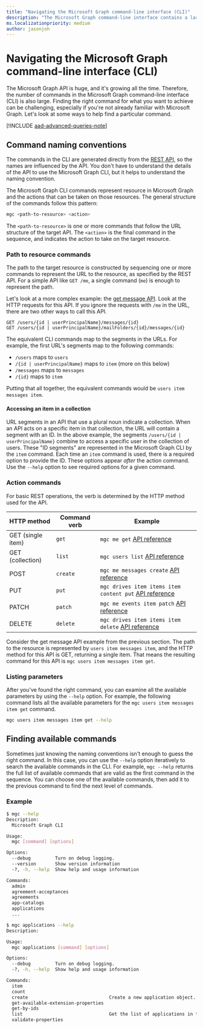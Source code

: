 ```yaml
---
title: "Navigating the Microsoft Graph command-line interface (CLI)"
description: "The Microsoft Graph command-line interface contains a large number of commands. Learn how to find the right command for what you want to achieve."
ms.localizationpriority: medium
author: jasonjoh
---
```


# Navigating the Microsoft Graph command-line interface (CLI)

The Microsoft Graph API is huge, and it's growing all the time. Therefore, the number of commands in the Microsoft Graph command-line interface (CLI) is also large. Finding the right command for what you want to achieve can be challenging, especially if you're not already familiar with Microsoft Graph. Let's look at some ways to help find a particular command.

[!INCLUDE [aad-advanced-queries-note](../../includes/aad-advanced-queries-note.md)]

## Command naming conventions

The commands in the CLI are generated directly from the [REST API](/graph/api/overview?view=graph-rest-1.0&preserve-view=true), so the names are influenced by the API. You don't have to understand the details of the API to use the Microsoft Graph CLI, but it helps to understand the naming convention.

The Microsoft Graph CLI commands represent resource in Microsoft Graph and the actions that can be taken on those resources. The general structure of the commands follow this pattern:

```bash
mgc <path-to-resource> <action>
```

The `<path-to-resource>` is one or more commands that follow the URL structure of the target API. The `<action>` is the final command in the sequence, and indicates the action to take on the target resource.

### Path to resource commands

The path to the target resource is constructed by sequencing one or more commands to represent the URL to the resource, as specified by the REST API. For a simple API like `GET /me`, a single command (`me`) is enough to represent the path.

Let's look at a more complex example: the [get message API](/graph/api/message-get?view=graph-rest-1.0&preserve-view=true). Look at the HTTP requests for this API. If you ignore the requests with `/me` in the URL, there are two other ways to call this API.

```http
GET /users/{id | userPrincipalName}/messages/{id}
GET /users/{id | userPrincipalName}/mailFolders/{id}/messages/{id}
```

The equivalent CLI commands map to the segments in the URLs. For example, the first URL's segments map to the following commands:

- `/users` maps to `users`
- `/{id | userPrincipalName}` maps to `item` (more on this below)
- `/messages` maps to `messages`
- `/{id}` maps to `item`

Putting that all together, the equivalent commands would be `users item messages item`.

#### Accessing an item in a collection

URL segments in an API that use a plural noun indicate a collection. When an API acts on a specific item in that collection, the URL will contain a segment with an ID. In the above example, the segments `/users/{id | userPrincipalName}` combine to access a specific user in the collection of users. These "ID segments" are represented in the Microsoft Graph CLI by the `item` command. Each time an `item` command is used, there is a required option to provide the ID. These options appear *after* the action command. Use the `--help` option to see required options for a given command.

### Action commands

For basic REST operations, the verb is determined by the HTTP method used for the API.

| HTTP method       | Command verb | Example |
|-------------------|--------------|---|
| GET (single item) | `get`        | `mgc me get` [API reference](/graph/api/user-get?view=graph-rest-1.0&preserve-view=true) |
| GET (collection)  | `list`       | `mgc users list` [API reference](/graph/api/user-list?view=graph-rest-1.0&preserve-view=true) |
| POST              | `create`     | `mgc me messages create` [API reference](/graph/api/user-post-messages?view=graph-rest-1.0&preserve-view=true) |
| PUT               | `put`        | `mgc drives item items item content put` [API reference](/graph/api/driveitem-put-content?view=graph-rest-1.0&preserve-view=true) |
| PATCH             | `patch`      | `mgc me events item patch` [API reference](/graph/api/event-update?view=graph-rest-1.0&preserve-view=true) |
| DELETE            | `delete`     | `mgc drives item items item delete` [API reference](/graph/api/driveitem-delete?view=graph-rest-1.0&preserve-view=true) |

Consider the get message API example from the previous section. The path to the resource is represented by `users item messages item`, and the HTTP method for this API is GET, returning a single item. That means the resulting command for this API is `mgc users item messages item get`.

### Listing parameters

After you've found the right command, you can examine all the available parameters by using the `--help` option. For example, the following command lists all the available parameters for the `mgc users item messages item get` command.

```bash
mgc users item messages item get --help
```

## Finding available commands

Sometimes just knowing the naming conventions isn't enough to guess the right command. In this case, you can use the `--help` option iteratively to search the available commands in the CLI. For example, `mgc --help` returns the full list of available commands that are valid as the first command in the sequence. You can choose one of the available commands, then add it to the previous command to find the next level of commands.

### Example

```bash
$ mgc --help
Description:
  Microsoft Graph CLI

Usage:
  mgc [command] [options]

Options:
  --debug         Turn on debug logging.
  --version       Show version information
  -?, -h, --help  Show help and usage information

Commands:
  admin
  agreement-acceptances
  agreements
  app-catalogs
  applications
  ...

$ mgc applications --help
Description:

Usage:
  mgc applications [command] [options]

Options:
  --debug         Turn on debug logging.
  -?, -h, --help  Show help and usage information

Commands:
  item
  count
  create                              Create a new application object.
  get-available-extension-properties
  get-by-ids
  list                                Get the list of applications in this organization.
  validate-properties
```
